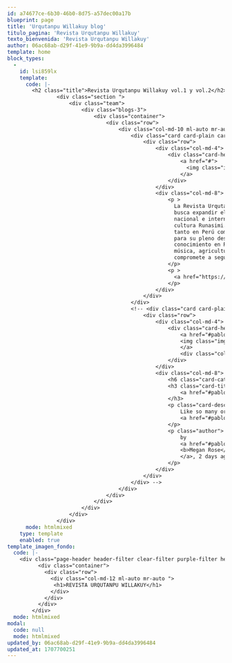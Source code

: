 ```yaml
---
id: a74677ce-6b30-46b0-8d75-a57dec00a17b
blueprint: page
title: 'Urqutanpu Willakuy blog'
titulo_pagina: 'Revista Urqutanpu Willakuy'
texto_bienvenida: 'Revista Urqutanpu Willakuy'
author: 06ac68ab-d29f-41e9-9b9a-dd4da3996484
template: home
block_types:
  -
    id: lsi859lx
    template:
      code: |-
        <h2 class="title">Revista Urqutanpu Willakuy vol.1 y vol.2</h2>
                <div class="section ">
                    <div class="team">
                        <div class="blogs-3">
                            <div class="container">
                                <div class="row">
                                    <div class="col-md-10 ml-auto mr-auto">
                                        <div class="card card-plain card-blog">
                                            <div class="row">
                                                <div class="col-md-4">
                                                    <div class="card-header card-header-image">
                                                        <a href="#">
                                                          <img class="img " src="./assets/a_home_otros/revista_urqu_willakuy_11.png">
                                                        </a>
                                                    </div>
                                                </div>
                                                <div class="col-md-8">
                                                    <p >
                                                      La Revista Urqutanpu, originaria de la subregión de Apurímac, Perú, 
                                                      busca expandir el conocimiento a través de libros para el público 
                                                      nacional e internacional, especialmente aquellos interesados en la 
                                                      cultura Runasimi. Aunque el idioma Runasimi está siendo más reconocido 
                                                      tanto en Perú como en otros países, todavía hay un camino por recorrer 
                                                      para su pleno desarrollo. La revista se dedica a promover y difundir el 
                                                      conocimiento en Runasimi, abordando temas diversos como historia, cultura, 
                                                      música, agricultura, entre otros. Invita a escritores a contribuir y se 
                                                      compromete a seguir desarrollando y promoviendo la lengua y cultura Qichwa.                                                
                                                    </p>
                                                    <p >
                                                      <a href="https://drive.google.com/file/d/1-xuI-Foy4EFdjv5-PQs-zdPdOgDNJGBQ/view?fbclid=IwAR0YOSUUF_RtBag3Fk8QSOxG7L8SINUOiKIH6NfVy48i-S4ziXLF-TsbyJs" target="_blank"> DESCARGAR</a>
                                                    </p>
                                                </div>
                                            </div>
                                        </div>
                                        <!-- <div class="card card-plain card-blog">
                                            <div class="row">
                                                <div class="col-md-4">
                                                    <div class="card-header card-header-image">
                                                        <a href="#pablo">
                                                        <img class="img img-raised" src="./assets/img/revista_urqu_willakuy_1.png">
                                                        </a>
                                                        <div class="colored-shadow" style="background-image: url('./assets/img/examples/blog8.jpg')"></div>
                                                    </div>
                                                </div>
                                                <div class="col-md-8">
                                                    <h6 class="card-category text-success">Urqutanpu Willakuy 2</h6>
                                                    <h3 class="card-title">
                                                        <a href="#pablo">Lyft launching cross-platform service this week</a>
                                                    </h3>
                                                    <p class="card-description">
                                                        Like so many organizations these days, Autodesk is a company in transition. It was until recently a traditional boxed software company selling licenses. Yet its own business model disruption is only part of the story — and…
                                                        <a href="#pablo"> Read More </a>
                                                    </p>
                                                    <p class="author">
                                                        by
                                                        <a href="#pablo">
                                                        <b>Megan Rose</b>
                                                        </a>, 2 days ago
                                                    </p>
                                                </div>
                                            </div>
                                        </div> -->
                                    </div>
                                </div>
                            </div>
                        </div>
                    </div>
                </div>
      mode: htmlmixed
    type: template
    enabled: true
template_imagen_fondo:
  code: |-
    <div class="page-header header-filter clear-filter purple-filter header-small" data-parallax="true" style="background-image: url('./assets/a_home_otros/revista_urqu_willakuy_blog.png');">
          <div class="container">
            <div class="row">
              <div class="col-md-12 ml-auto mr-auto ">
               <h1>REVISTA URQUTANPU WILLAKUY</h1>
              </div>
            </div>
          </div>
        </div>
  mode: htmlmixed
modal:
  code: null
  mode: htmlmixed
updated_by: 06ac68ab-d29f-41e9-9b9a-dd4da3996484
updated_at: 1707700251
---
```

